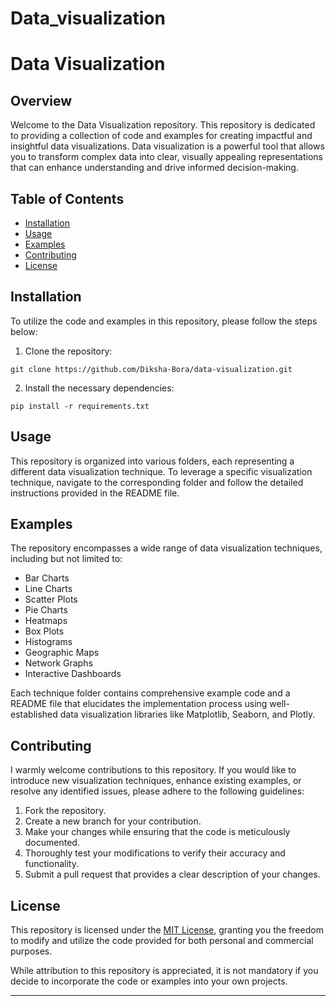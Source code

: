 # Data_visualization
# Data Visualization

## Overview
Welcome to the Data Visualization repository. This repository is dedicated to providing a collection of code and examples for creating impactful and insightful data visualizations. Data visualization is a powerful tool that allows you to transform complex data into clear, visually appealing representations that can enhance understanding and drive informed decision-making.

## Table of Contents
- [Installation](#installation)
- [Usage](#usage)
- [Examples](#examples)
- [Contributing](#contributing)
- [License](#license)

## Installation
To utilize the code and examples in this repository, please follow the steps below:

1. Clone the repository:
```
git clone https://github.com/Diksha-Bora/data-visualization.git
```

2. Install the necessary dependencies:
```
pip install -r requirements.txt
```

## Usage
This repository is organized into various folders, each representing a different data visualization technique. To leverage a specific visualization technique, navigate to the corresponding folder and follow the detailed instructions provided in the README file.

## Examples
The repository encompasses a wide range of data visualization techniques, including but not limited to:

- Bar Charts
- Line Charts
- Scatter Plots
- Pie Charts
- Heatmaps
- Box Plots
- Histograms
- Geographic Maps
- Network Graphs
- Interactive Dashboards

Each technique folder contains comprehensive example code and a README file that elucidates the implementation process using well-established data visualization libraries like Matplotlib, Seaborn, and Plotly.

## Contributing
I warmly welcome contributions to this repository. If you would like to introduce new visualization techniques, enhance existing examples, or resolve any identified issues, please adhere to the following guidelines:

1. Fork the repository.
2. Create a new branch for your contribution.
3. Make your changes while ensuring that the code is meticulously documented.
4. Thoroughly test your modifications to verify their accuracy and functionality.
5. Submit a pull request that provides a clear description of your changes.

## License
This repository is licensed under the [MIT License](LICENSE), granting you the freedom to modify and utilize the code provided for both personal and commercial purposes.

While attribution to this repository is appreciated, it is not mandatory if you decide to incorporate the code or examples into your own projects.

---
